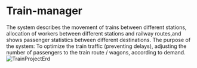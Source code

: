# Train-manager

The system describes the movement of trains between different stations,
allocation of workers between different stations and railway routes,and shows passenger statistics between different destinations.
The purpose of the system:
To optimize the train traffic (preventing delays), adjusting the number of passengers to the train route / wagons, according to demand.
![TrainProjectErd](https://user-images.githubusercontent.com/82973927/213878886-5e799518-43b8-46e4-8f09-c2b06af16edd.PNG)
